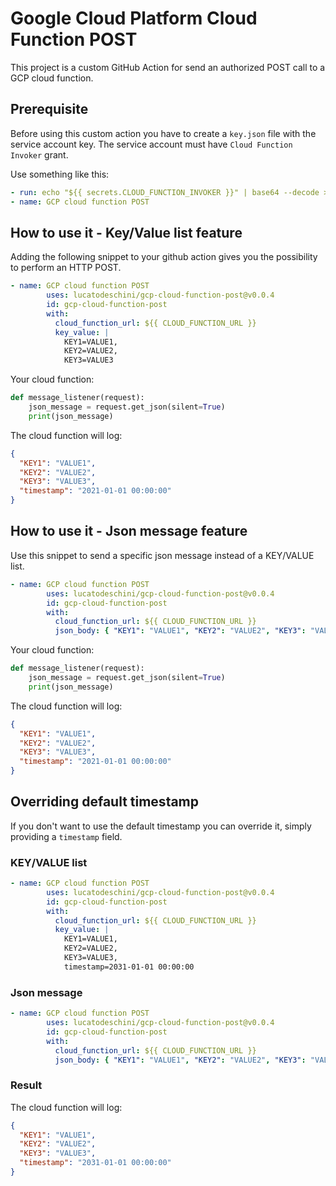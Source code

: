 # Google Cloud Platform Cloud Function POST 

This project is a custom GitHub Action for send an authorized POST call to a GCP cloud function.

## Prerequisite

Before using this custom action you have to create a `key.json` file with the service account key.
The service account must have `Cloud Function Invoker` grant.

Use something like this:
```yaml
- run: echo "${{ secrets.CLOUD_FUNCTION_INVOKER }}" | base64 --decode > key.json
- name: GCP cloud function POST
```

## How to use it - Key/Value list feature

Adding the following snippet to your github action gives you the possibility to perform an HTTP POST.

```yaml
- name: GCP cloud function POST
        uses: lucatodeschini/gcp-cloud-function-post@v0.0.4
        id: gcp-cloud-function-post
        with:
          cloud_function_url: ${{ CLOUD_FUNCTION_URL }}
          key_value: |
            KEY1=VALUE1,
            KEY2=VALUE2,
            KEY3=VALUE3
```

Your cloud function:
```python
def message_listener(request):
    json_message = request.get_json(silent=True)
    print(json_message)
```

The cloud function will log:
```json
{
  "KEY1": "VALUE1",
  "KEY2": "VALUE2",
  "KEY3": "VALUE3",
  "timestamp": "2021-01-01 00:00:00"
}
```

## How to use it - Json message feature

Use this snippet to send a specific json message instead of a KEY/VALUE list.

```yaml
- name: GCP cloud function POST
        uses: lucatodeschini/gcp-cloud-function-post@v0.0.4
        id: gcp-cloud-function-post
        with:
          cloud_function_url: ${{ CLOUD_FUNCTION_URL }}
          json_body: { "KEY1": "VALUE1", "KEY2": "VALUE2", "KEY3": "VALUE3"}
```

Your cloud function:
```python
def message_listener(request):
    json_message = request.get_json(silent=True)
    print(json_message)
```

The cloud function will log:
```json
{
  "KEY1": "VALUE1",
  "KEY2": "VALUE2",
  "KEY3": "VALUE3",
  "timestamp": "2021-01-01 00:00:00"
}
```

## Overriding default timestamp

If you don't want to use the default timestamp you can override it, simply providing a `timestamp` field.

### KEY/VALUE list
```yaml
- name: GCP cloud function POST
        uses: lucatodeschini/gcp-cloud-function-post@v0.0.4
        id: gcp-cloud-function-post
        with:
          cloud_function_url: ${{ CLOUD_FUNCTION_URL }}
          key_value: |
            KEY1=VALUE1,
            KEY2=VALUE2,
            KEY3=VALUE3,
            timestamp=2031-01-01 00:00:00
```

### Json message
```yaml
- name: GCP cloud function POST
        uses: lucatodeschini/gcp-cloud-function-post@v0.0.4
        id: gcp-cloud-function-post
        with:
          cloud_function_url: ${{ CLOUD_FUNCTION_URL }}
          json_body: { "KEY1": "VALUE1", "KEY2": "VALUE2", "KEY3": "VALUE3", "timestamp": "2031-01-01 00:00:00"}
```

### Result
The cloud function will log:
```json
{
  "KEY1": "VALUE1",
  "KEY2": "VALUE2",
  "KEY3": "VALUE3",
  "timestamp": "2031-01-01 00:00:00"
}
```